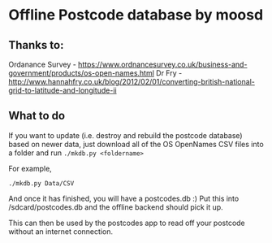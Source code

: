 # Offline Postcode database by moosd
## Thanks to:
Ordanance Survey - https://www.ordnancesurvey.co.uk/business-and-government/products/os-open-names.html
Dr Fry - http://www.hannahfry.co.uk/blog/2012/02/01/converting-british-national-grid-to-latitude-and-longitude-ii

## What to do
If you want to update (i.e. destroy and rebuild the postcode database) based on newer data, just download all of the OS OpenNames CSV files into a folder and run `./mkdb.py <foldername>`

For example,
```
./mkdb.py Data/CSV
```

And once it has finished, you will have a postcodes.db :) Put this into /sdcard/postcodes.db and the offline backend should pick it up.

This can then be used by the postcodes app to read off your postcode without an internet connection.
